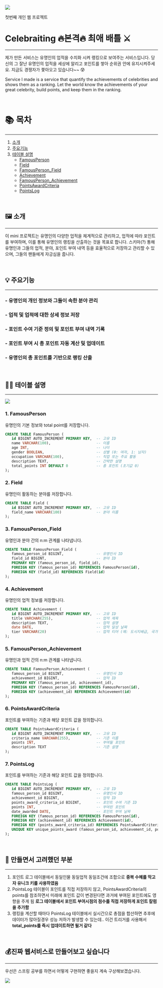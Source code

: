 ![](https://velog.velcdn.com/images/amormanet/post/6baabf1f-35e6-4956-85c5-6b43ea110a28/image.webp)

첫번째 개인 웹 프로젝트
# Celebraiting 🔥본격🔥  최애 배틀 ⚔️

---

제가 만든 서비스는 유명인의 업적을 수치화 시켜 랭킹으로 보여주는 서비스입니다.
당신의 그 잘난 유명인의 업적을 세상에 알리고 포인트를 쌓아 순위권 안에 유지시켜주세요.
지금도 경쟁자가 쫓아오고 있습니다~~ 😰

Service I made is a service that quantify the achievements of celebrities and shows them as a ranking.
Let the world know the achievements of your great celebrity, build points, and keep them in the ranking.


<br>


# 📚 목차

---
1. [소개](#소개)
2. [주요기능](#주요기능)
3. [테이블 설명](#테이블-설명)
   - [FamousPerson](#famousperson)
   - [Field](#field)
   - [FamousPerson_Field](#famousperson_field)
   - [Achievement](#achievement)
   - [FamousPerson_Achievement](#famousperson_achievement)
   - [PointsAwardCriteria](#pointsawardcriteria)
   - [PointsLog](#Pointslog)


<br>

## 🖼️ 소개

---
이 mini  프로젝트는 유명인의 다양한 업적을 체계적으로 관리하고, 업적에 따라 포인트를 부여하며, 이를 통해 유명인의 랭킹을 산출하는 것을 목표로 합니다. 스키마(?) 통해 유명인과 그들의 업적, 분야, 포인트 부여 내역 등을 효율적으로 저장하고 관리할 수 있으며, 그들의 팬들에게 자긍심을 줍니다.


<br>


## 💡 주요기능

---
### - 유명인의 개인 정보와 그들이 속한 분야 관리

### -  업적 및 업적에 대한 상세 정보 저장

### -  포인트 수여 기준 정의 및 포인트 부여 내역 기록

### -  포인트 부여 시 총 포인트 자동 계산 및 업데이트

### -  유명인의 총 포인트를 기반으로 랭킹 산출


<br>



## 👨‍🏫 테이블 설명

---
![](https://velog.velcdn.com/images/amormanet/post/b465aff5-07cd-4278-aca7-945495049b15/image.png)
### 1. FamousPerson
유명인의 기본 정보와 total point를 저장합니다.

```sql
CREATE TABLE FamousPerson (
   id BIGINT AUTO_INCREMENT PRIMARY KEY,  -- 고유 ID
   name VARCHAR(100),                     -- 이름
   age INT,                               -- 나이
   gender BOOLEAN,                        -- 성별 (0: 여자, 1: 남자)
   occupation VARCHAR(100),               -- 직업 또는 주요 활동
   description TEXT,                      -- 간략한 설명
   total_points INT DEFAULT 0             -- 총 포인트 (초기값 0)
);
```

### 2. Field
유명인이 활동하는 분야를 저장합니다.
```sql
CREATE TABLE Field (
   id BIGINT AUTO_INCREMENT PRIMARY KEY,  -- 고유 ID
   field_name VARCHAR(100)                -- 분야 이름
);
```

### 3. FamousPerson_Field
유명인과 분야 간의 n:m 관계를 나타냅니다.
```sql
CREATE TABLE FamousPerson_Field (
   famous_person_id BIGINT,               -- 유명인사 ID
   field_id BIGINT,                       -- 분야 ID
   PRIMARY KEY (famous_person_id, field_id),
   FOREIGN KEY (famous_person_id) REFERENCES FamousPerson(id),
   FOREIGN KEY (field_id) REFERENCES Field(id)
);
```

### 4. Achievement
유명인의 업적 정보를 저장합니다.
```sql
CREATE TABLE Achievement (
   id BIGINT AUTO_INCREMENT PRIMARY KEY,  -- 고유 ID
   title VARCHAR(255),                    -- 업적 제목
   description TEXT,                      -- 업적 설명
   date DATE,                             -- 업적 달성 날짜
   tier VARCHAR(20)                       -- 업적 티어 (예: 도시지배급, 국가권력급)
);
```
### 5. FamousPerson_Achievement
유명인과 업적 간의 n:m 관계를 나타냅니다.
```sql
CREATE TABLE FamousPerson_Achievement (
   famous_person_id BIGINT,               -- 유명인사 ID
   achievement_id BIGINT,                 -- 업적 ID
   PRIMARY KEY (famous_person_id, achievement_id),
   FOREIGN KEY (famous_person_id) REFERENCES FamousPerson(id),
   FOREIGN KEY (achievement_id) REFERENCES Achievement(id)
);
```

### 6. PointsAwardCriteria
포인트를 부여하는 기준과 해당 포인트 값을 정의합니다.
```sql
CREATE TABLE PointsAwardCriteria (
   id BIGINT AUTO_INCREMENT PRIMARY KEY,  -- 고유 ID
   criteria_name VARCHAR(255),            -- 기준 이름
   points INT,                            -- 부여될 포인트
   description TEXT                       -- 기준 설명
);
```

### 7. PointsLog
포인트를 부여하는 기준과 해당 포인트 값을 정의합니다.
```sql
CREATE TABLE PointsLog (
   id BIGINT AUTO_INCREMENT PRIMARY KEY,  -- 고유 ID
   famous_person_id BIGINT,               -- 유명인사 ID
   achievement_id BIGINT,                 -- 업적 ID
   points_award_criteria_id BIGINT,       -- 포인트 수여 기준 ID
   points INT,                            -- 부여된 포인트
   date_awarded DATE,                     -- 포인트 부여 날짜
   FOREIGN KEY (famous_person_id) REFERENCES FamousPerson(id),
   FOREIGN KEY (achievement_id) REFERENCES Achievement(id),
   FOREIGN KEY (points_award_criteria_id) REFERENCES PointsAwardCriteria(id),
   UNIQUE KEY unique_points_award (famous_person_id, achievement_id, points_award_criteria_id)
);
```

<br>



## 💭 만들면서 고려했던 부분

---
1. 포인트 로그 테이블에서 동일인물 동일업적 동일조건에 조합으로 **중복 수혜를 막고자 유니크 키를 사용하였음**
2. PointsLog 테이블이 포인트를 직접 저장하지 않고, PointsAwardCriteria의 points를 참조하면서 미래에 포인트 값이 변경된다면 과거에 부여된 포인트에도 영향을 주게 됨
   **로그 테이블에서 포인트 부여시점의 점수를 직접 저장하게 포인트 칼럼을 추가함**
3. 랭킹을 계산할 때마다 PointsLog 테이블에서 실시간으로 총점을 합산하면
   추후에 데이터가 많아질경우  성능 저하가 발생할 수 있는데..
   이건 트리거를 사용해서 **total_points를 즉시 업데이트하면 될거 같다**

<br>


## 💰진짜 웹서비스로 만들어보고 싶습니다

---
우선은 스프링 공부를 하면서 어떻게 구현하면 좋을지 계속 구상해보겠습니다.

![](https://velog.velcdn.com/images/amormanet/post/1402294b-e785-487d-a392-1e64715ef47b/image.png)
